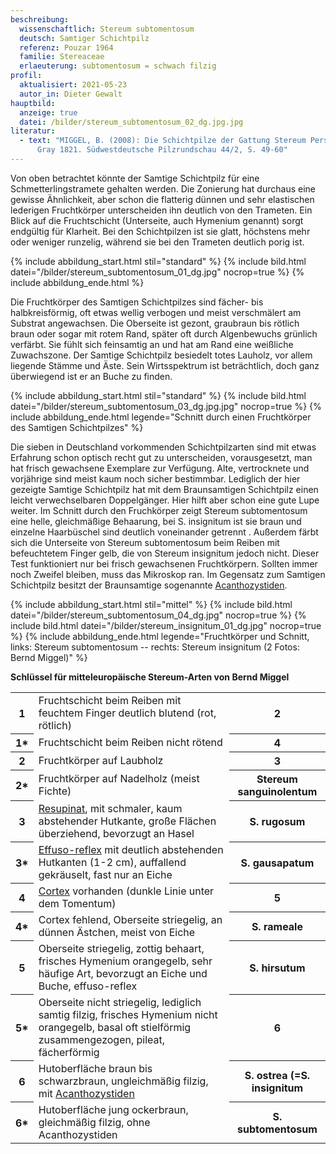```yaml
---
beschreibung:
  wissenschaftlich: Stereum subtomentosum
  deutsch: Samtiger Schichtpilz
  referenz: Pouzar 1964
  familie: Stereaceae
  erlaeuterung: subtomentosum = schwach filzig
profil:
  aktualisiert: 2021-05-23
  autor_in: Dieter Gewalt
hauptbild:
  anzeige: true
  datei: /bilder/stereum_subtomentosum_02_dg.jpg.jpg
literatur:
  - text: "MIGGEL, B. (2008): Die Schichtpilze der Gattung Stereum Pers. ex S. F.
      Gray 1821. Südwestdeutsche Pilzrundschau 44/2, S. 49-60"
---
```

Von oben betrachtet könnte der Samtige Schichtpilz für eine Schmetterlingstramete gehalten werden. Die Zonierung hat durchaus eine gewisse Ähnlichkeit, aber schon die flatterig dünnen und sehr elastischen lederigen Fruchtkörper unterscheiden ihn deutlich von den Trameten. Ein Blick auf die Fruchtschicht (Unterseite, auch Hymenium genannt) sorgt endgültig für Klarheit. Bei den Schichtpilzen ist sie glatt, höchstens mehr oder weniger runzelig, während sie bei den Trameten deutlich porig ist.

{% include abbildung_start.html stil="standard" %}
{% include bild.html datei="/bilder/stereum_subtomentosum_01_dg.jpg" nocrop=true %}
{% include abbildung_ende.html %}

Die Fruchtkörper des Samtigen Schichtpilzes sind fächer- bis halbkreisförmig, oft etwas wellig verbogen und meist verschmälert am Substrat angewachsen. Die Oberseite ist gezont, graubraun bis rötlich braun oder sogar mit rotem Rand, später oft durch Algenbewuchs grünlich verfärbt. Sie fühlt sich feinsamtig an und hat am Rand eine weißliche Zuwachszone. Der Samtige Schichtpilz besiedelt totes Lauholz, vor allem liegende Stämme und Äste. Sein Wirtsspektrum ist beträchtlich, doch ganz überwiegend ist er an Buche zu finden.

{% include abbildung_start.html stil="standard" %}
{% include bild.html datei="/bilder/stereum_subtomentosum_03_dg.jpg.jpg" nocrop=true %}
{% include abbildung_ende.html legende="Schnitt durch einen Fruchtkörper des Samtigen Schichtpilzes" %}

Die sieben in Deutschland vorkommenden Schichtpilzarten sind mit etwas Erfahrung schon optisch recht gut zu unterscheiden, vorausgesetzt, man hat frisch gewachsene Exemplare zur Verfügung. Alte, vertrocknete und vorjährige sind meist kaum noch sicher bestimmbar. Lediglich der hier gezeigte Samtige Schichtpilz hat mit dem Braunsamtigen Schichtpilz einen leicht verwechselbaren Doppelgänger. Hier hilft aber schon eine gute Lupe weiter. Im Schnitt durch den Fruchkörper zeigt Stereum subtomentosum eine helle, gleichmäßige Behaarung, bei S. insignitum ist sie braun und einzelne Haarbüschel sind deutlich voneinander getrennt . Außerdem färbt sich die Unterseite von Stereum subtomentosum beim Reiben mit befeuchtetem Finger gelb, die von Stereum insignitum jedoch nicht. Dieser Test funktioniert nur bei frisch gewachsenen Fruchtkörpern. Sollten immer noch Zweifel bleiben, muss das Mikroskop ran. Im Gegensatz zum Samtigen Schichtpilz besitzt der Braunsamtige sogenannte [Acanthozystiden](Acanthozystiden "Glossar").

{% include abbildung_start.html stil="mittel" %}
{% include bild.html datei="/bilder/stereum_subtomentosum_04_dg.jpg" nocrop=true %}
{% include bild.html datei="/bilder/stereum_insignitum_01_dg.jpg" nocrop=true %}
{% include abbildung_ende.html legende="Fruchtkörper und Schnitt, links: Stereum subtomentosum -- rechts: Stereum insignitum (2 Fotos: Bernd Miggel)" %}

**Schlüssel für mitteleuropäische Stereum-Arten von Bernd Miggel**

<div class="table-responsive">
<table class="table">
<tr>
  <th>1</th>
  <td>Fruchtschicht beim Reiben mit feuchtem Finger deutlich blutend (rot, rötlich)</td>
  <th><i class="fas fa-arrow-right"></i> 2</th>
</tr>
<tr>
  <th>1*</th>
  <td>Fruchtschicht beim Reiben nicht rötend</td>
  <th><i class="fas fa-arrow-right"></i> 4</th>
</tr>
<tr>
  <th>2</th>
  <td>Fruchtkörper auf Laubholz</td>
  <th><i class="fas fa-arrow-right"></i> 3</th>
</tr>
<tr>
  <th>2*</th>
  <td>Fruchtkörper auf Nadelholz (meist Fichte)</td>
  <th>Stereum sanguinolentum</th>
</tr>
<tr>
  <th>3</th>
  <td><a href="resupinat" title="Glossar">Resupinat</a>, mit schmaler, kaum abstehender Hutkante, große Flächen überziehend, bevorzugt an Hasel </td>
  <th>S. rugosum</th>
</tr>
<tr>
<th>3*</th>
<td><a href="effuso-reflex" title="Glossar">Effuso-reflex</a> mit deutlich abstehenden Hutkanten (1-2 cm), auffallend gekräuselt, fast nur an Eiche</td>
<th>S. gausapatum</th>
</tr>
<tr>
<th>4</th>
<td><a href="Cortex" title="Glossar">Cortex</a> vorhanden (dunkle Linie unter dem Tomentum) </td>
<th><i class="fas fa-arrow-right"></i> 5</th>
</tr>
<tr>
<th>4*</th>
<td>Cortex fehlend, Oberseite striegelig, an dünnen Ästchen, meist von Eiche </td>
<th>S. rameale</th>
</tr>
<tr>
<th>5</th>
<td>Oberseite striegelig, zottig behaart, frisches Hymenium orangegelb, sehr häufige Art, bevorzugt an Eiche und Buche, effuso-reflex </td>
<th>S. hirsutum</th>
</tr>
<tr>
<th>5*</th>
<td>Oberseite nicht striegelig, lediglich samtig filzig, frisches Hymenium nicht orangegelb, basal oft stielförmig zusammengezogen, pileat, fächerförmig </td>
<th><i class="fas fa-arrow-right"></i> 6</th>
</tr><tr>
<th>6</th>
<td>Hutoberfläche braun bis schwarzbraun, ungleichmäßig filzig, mit <a href="Acanthozystiden" title="Glossar">Acanthozystiden</a></td>
<th>S. ostrea (=S. insignitum</th>
</tr>
<tr>
<th>6*</th>
<td>Hutoberfläche jung ockerbraun, gleichmäßig filzig, ohne Acanthozystiden </td>
<th>S. subtomentosum</th>
</tr><tr>
</tr>
</table>
</div>